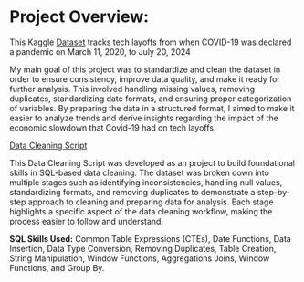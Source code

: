 # Project Overview:

This Kaggle [Dataset](https://www.kaggle.com/datasets/swaptr/layoffs-2022) tracks tech layoffs from when COVID-19 was declared a pandemic on March 11, 2020, to July 20, 2024

My main goal of this project was to standardize and clean the dataset in order to ensure consistency, improve data quality, and make it ready for further analysis. This involved handling missing values, removing duplicates, standardizing date formats, and ensuring proper categorization of variables. By preparing the data in a structured format, I aimed to make it easier to analyze trends and derive insights regarding the impact of the economic slowdown that Covid-19 had on tech layoffs.

[Data Cleaning Script](https://github.com/ivanmu-1/SQL-Portfolio/blob/main/Data%20Cleaning%20Layoffs/layoffs_data_cleaningproject.sql)

This Data Cleaning Script was developed as an project to build foundational skills in SQL-based data cleaning. The dataset was broken down into multiple stages such as identifying inconsistencies, handling null values, standardizing formats, and removing duplicates to demonstrate a step-by-step approach to cleaning and preparing data for analysis. Each stage highlights a specific aspect of the data cleaning workflow, making the process easier to follow and understand.

__SQL Skills Used:__ Common Table Expressions (CTEs), Date Functions, Data Insertion, Data Type Conversion, Removing Duplicates, Table Creation, String Manipulation, Window Functions, Aggregations Joins, Window Functions, and Group By.
